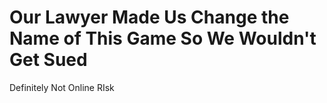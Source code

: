 # Our Lawyer Made Us Change the Name of This Game So We Wouldn't Get Sued
Definitely Not Online RIsk

